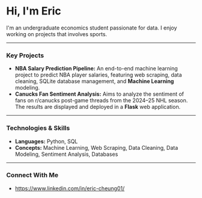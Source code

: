 # Hi, I'm Eric

I'm an undergraduate economics student passionate for data. I enjoy working on projects that involves sports.

---

### Key Projects

* **NBA Salary Prediction Pipeline:** An end-to-end machine learning project to predict NBA player salaries, featuring web scraping, data cleaning, SQLite database management, and **Machine Learning** modeling.
* **Canucks Fan Sentiment Analysis:** Aims to analyze the sentiment of fans on r/canucks post-game threads from the 2024–25 NHL season. The results are displayed and deployed in a **Flask** web application.

---

### Technologies & Skills

* **Languages:** Python, SQL
* **Concepts:** Machine Learning, Web Scraping, Data Cleaning, Data Modeling, Sentiment Analysis, Databases

---

### Connect With Me

* https://www.linkedin.com/in/eric-cheung01/
<!---
ericcheung1/ericcheung1 is a ✨ special ✨ repository because its `README.md` (this file) appears on your GitHub profile.
You can click the Preview link to take a look at your changes.
--->
